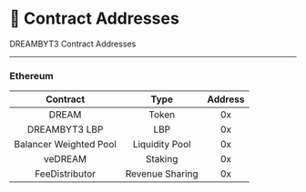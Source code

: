 # 📜 Contract Addresses

DREAMBYT3 Contract Addresses

***

### Ethereum

|        Contract        |       Type      | Address |
| :--------------------: | :-------------: | :-----: |
|          DREAM         |      Token      |    0x   |
|      DREAMBYT3 LBP     |       LBP       |    0x   |
| Balancer Weighted Pool |  Liquidity Pool |    0x   |
|         veDREAM        |     Staking     |    0x   |
|     FeeDistributor     | Revenue Sharing |    0x   |



